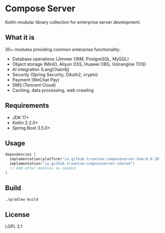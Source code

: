 # Compose Server

Kotlin modular library collection for enterprise server development.

## What it is

30+ modules providing common enterprise functionality:
- Database operations (Jimmer ORM, PostgreSQL, MySQL)
- Object storage (MinIO, Aliyun OSS, Huawei OBS, Volcengine TOS)
- AI integration (LangChain4j)
- Security (Spring Security, OAuth2, crypto)
- Payment (WeChat Pay)
- SMS (Tencent Cloud)
- Caching, data processing, web crawling

## Requirements

- JDK 17+
- Kotlin 2.2.0+
- Spring Boot 3.5.0+

## Usage

```kotlin
dependencies {
  implementation(platform("io.github.truenine:composeserver-bom:0.0.26"))
  implementation("io.github.truenine:composeserver-shared")
  // Add other modules as needed
}
```

## Build

```bash
./gradlew build
```

## License

LGPL 2.1
